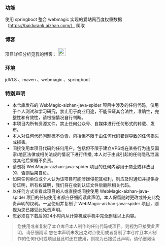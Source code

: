 ### 功能

使用 springboot 整合 webmagic 实现的爱站网百度权重数据（https://baidurank.aizhan.com/） 爬取

### 博客

项目详细分析见我的博客：
<span>
 <a href="https://blog.csdn.net/ThinkingOverflow/article/details/125928405"><img src="https://img.shields.io/badge/Blogger-FF5722?style=for-the-badge&logo=blogger&logoColor=white" height="25px" alt="LinkedIn"> </a>
</span> 


### 环境

jdk1.8 、maven 、webmagic 、springboot

### 特别声明

* 本仓库发布的 WebMagic-aizhan-java-spider 项目中涉及的任何代码，仅用于个人测试和学习研究，禁止用于商业用途，不能保证其合法性，准确性，完整性和有效性，请根据情况自行判断。
* 本项目内所有资源文件，禁止任何公众号、自媒体进行任何形式的转载、发布。
* 本人对任何代码问题概不负责，包括但不限于由任何代码错误导致的任何损失或损害。
* 间接使用本项目代码的任何用户，包括但不限于建立VPS或在某些行为违反国家/地区法律或相关法规的情况下进行传播, 本人对于由此引起的任何隐私泄漏或其他后果概不负责。
* 请勿将 WebMagic-aizhan-java-spider 项目的任何内容用于商业或非法目的，否则后果自负。
* 如果任何单位或个人认为该项目可能涉嫌侵犯其权利，则应及时通知并提供身份证明，所有权证明，我们将在收到认证文件后删除相关代码。
* 以任何方式查看此项目的人或直接或间接使用 WebMagic-aizhan-java-spider 项目的任何使用者都应仔细阅读此声明。本人保留随时更改或补充此免责声明的权利。一旦使用并复制了 WebMagic-aizhan-java-spider 项目，则视为您已接受此免责声明。
* 您必须在下载后的24小时内从计算机或手机中完全删除以上内容。

> 您使用或者复制了本仓库且本人制作的任何代码或项目，则视为已接受此声明，请仔细阅读
> 您在本声明未发出之时点使用或者复制了本仓库且本人制作的任何代码或项目且此时还在使用，则视为已接受此声明，请仔细阅读
